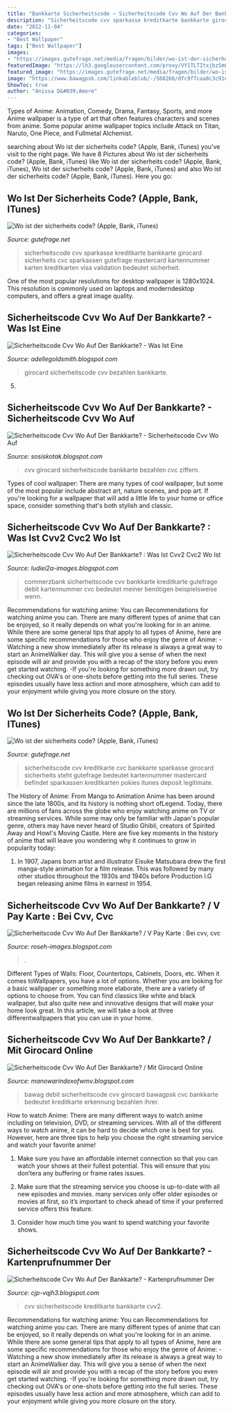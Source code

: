 ```yaml
---
title: "Bankkarte Sicherheitscode ~ Sicherheitscode Cvv Wo Auf Der Bankkarte? / V Pay Karte : Bei Cvv, Cvc"
description: "Sicherheitscode cvv sparkasse kreditkarte bankkarte girocard sicherheits cvc sparkassen gutefrage mastercard kartennummer karten kreditkarten visa validation bedeutet sicherheit"
date: "2022-11-04"
categories:
- "Best Wallpaper"
tags: ["Best Wallpaper"]
images:
- "https://images.gutefrage.net/media/fragen/bilder/wo-ist-der-sicherheits-code/0_original.jpg?v=1473248702000"
featuredImage: "https://lh3.googleusercontent.com/proxy/VY1TLTItxjbzSm620inBg0inH1seWDK_uISrwIuSftm-FrD6qiBQ67KQBGNMdJvQE70jmKmVSWW4H47Iy8gESLM0ZahdY1GqozmBu-Qd8YTxKuDxgD0bjHSGasVqt-aDar0DoSUS8G8R5VBBpDCkNW1OYz6dcKicv5B-"
featured_image: "https://images.gutefrage.net/media/fragen/bilder/wo-ist-der-sicherheits-code/0_full.jpg?v=1473248702000"
image: "https://www.bawagpsk.com/linkableblob/-/508266/dfc9f7caa8c3c91d40826bd32d1746be/erkennung-debit-card-horizontal-data.jpg"
ShowToc: true
author: "Anissa D&#039;Amore"
---
```



Types of Anime: Animation, Comedy, Drama, Fantasy, Sports, and more
Anime wallpaper is a type of art that often features characters and scenes from anime. Some popular anime wallpaper topics include Attack on Titan, Naruto, One Piece, and Fullmetal Alchemist.

	

		
searching about Wo ist der sicherheits code? (Apple, Bank, iTunes) you've visit to the right page. We have 8 Pictures about Wo ist der sicherheits code? (Apple, Bank, iTunes) like Wo ist der sicherheits code? (Apple, Bank, iTunes), Wo ist der sicherheits code? (Apple, Bank, iTunes) and also Wo ist der sicherheits code? (Apple, Bank, iTunes). Here you go:
		
    
## Wo Ist Der Sicherheits Code? (Apple, Bank, ITunes)

<img loading=lazy src="https://images.gutefrage.net/media/fragen/bilder/wo-ist-der-sicherheits-code/0_original.jpg?v=1473248702000" onerror="this.onerror=null;this.src='https://tse4.mm.bing.net/th?id=OIP.kKUM-TUxq3XRgB49PowjKQHaHa&amp;pid=15.1';" alt="Wo ist der sicherheits code? (Apple, Bank, iTunes)">

_Source: gutefrage.net_

>sicherheitscode cvv sparkasse kreditkarte bankkarte girocard sicherheits cvc sparkassen gutefrage mastercard kartennummer karten kreditkarten visa validation bedeutet sicherheit. 

	

One of the most popular resolutions for desktop wallpaper is 1280x1024. This resolution is commonly used on laptops and moderndesktop computers, and offers a great image quality.

    
## Sicherheitscode Cvv Wo Auf Der Bankkarte? - Was Ist Eine

<img loading=lazy src="https://lh3.googleusercontent.com/proxy/VY1TLTItxjbzSm620inBg0inH1seWDK_uISrwIuSftm-FrD6qiBQ67KQBGNMdJvQE70jmKmVSWW4H47Iy8gESLM0ZahdY1GqozmBu-Qd8YTxKuDxgD0bjHSGasVqt-aDar0DoSUS8G8R5VBBpDCkNW1OYz6dcKicv5B-" onerror="this.onerror=null;this.src='https://tse1.mm.bing.net/th?id=OIP.rWNbiqoLUyih0VTMOTSySAHaEu&amp;pid=15.1';" alt="Sicherheitscode Cvv Wo Auf Der Bankkarte? - Was Ist Eine">

_Source: adellegoldsmith.blogspot.com_

>girocard sicherheitscode cvv bezahlen bankkarte. 

	

5.

    
## Sicherheitscode Cvv Wo Auf Der Bankkarte? - Sicherheitscode Cvv Wo Auf

<img loading=lazy src="https://images.gutefrage.net/media/fragen/bilder/mit-girocard-online-bezahlen/0_original.jpg?v=1416081089000" onerror="this.onerror=null;this.src='https://tse3.mm.bing.net/th?id=OIP.XyAUxx92jLCVVhbDxE7s3wHaEu&amp;pid=15.1';" alt="Sicherheitscode Cvv Wo Auf Der Bankkarte? - Sicherheitscode Cvv Wo Auf">

_Source: sosiskotak.blogspot.com_

>cvv girocard sicherheitscode bankkarte bezahlen cvc ziffern. 

	

Types of cool wallpaper:
There are many types of cool wallpaper, but some of the most popular include abstract art, nature scenes, and pop art. If you're looking for a wallpaper that will add a little life to your home or office space, consider something that's both stylish and classic.

    
## Sicherheitscode Cvv Wo Auf Der Bankkarte? : Was Ist Cvv2 Cvc2 Wo Ist

<img loading=lazy src="https://images.gutefrage.net/media/fragen/bilder/wo-steht-auf-der-commerzbank-karte-die-karten-nr-und-der-sicherheitscode/0_big.png?v=1596824356000" onerror="this.onerror=null;this.src='https://tse3.mm.bing.net/th?id=OIP.AF7nh03inezUCRwIl-NATAAAAA&amp;pid=15.1';" alt="Sicherheitscode Cvv Wo Auf Der Bankkarte? : Was Ist Cvv2 Cvc2 Wo Ist">

_Source: ludiei2a-images.blogspot.com_

>commerzbank sicherheitscode cvv bankkarte kreditkarte gutefrage debit kartennummer cvc bedeutet meiner benötigen beispielsweise wenn. 

	

Recommendations for watching anime: You can
Recommendations for watching anime you can. There are many different types of anime that can be enjoyed, so it really depends on what you're looking for in an anime. While there are some general tips that apply to all types of Anime, here are some specific recommendations for those who enjoy the genre of Anime: 
-Watching a new show immediately after its release is always a great way to start an AnimeWalker day. This will give you a sense of when the next episode will air and provide you with a recap of the story before you even get started watching. 
-If you're looking for something more drawn out, try checking out OVA's or one-shots before getting into the full series. These episodes usually have less action and more atmosphere, which can add to your enjoyment while giving you more closure on the story.

    
## Wo Ist Der Sicherheits Code? (Apple, Bank, ITunes)

<img loading=lazy src="https://images.gutefrage.net/media/fragen/bilder/wo-ist-der-sicherheits-code/0_full.jpg?v=1473248702000" onerror="this.onerror=null;this.src='https://tse4.mm.bing.net/th?id=OIP.DmFzSVRTtNzgBiYVrLDAYAHaHa&amp;pid=15.1';" alt="Wo ist der sicherheits code? (Apple, Bank, iTunes)">

_Source: gutefrage.net_

>sicherheitscode cvv kreditkarte cvc bankkarte sparkasse girocard sicherheits steht gutefrage bedeutet kartennummer mastercard befindet sparkassen kreditkarten pokies itunes deposit legitimate. 

	

The History of Anime: From Manga to Animation
Anime has been around since the late 1800s, and its history is nothing short ofLegend. Today, there are millions of fans across the globe who enjoy watching anime on TV or streaming services. While some may only be familiar with Japan's popular genre, others may have never heard of Studio Ghibli, creators of Spirited Away and Howl's Moving Castle. Here are five key moments in the history of anime that will leave you wondering why it continues to grow in popularity today:
1) In 1907, Japans born artist and illustrator Eisuke Matsubara drew the first manga-style animation for a film release. This was followed by many other studios throughout the 1930s and 1940s before Production I.G began releasing anime films in earnest in 1954.

    
## Sicherheitscode Cvv Wo Auf Der Bankkarte? / V Pay Karte : Bei Cvv, Cvc

<img loading=lazy src="https://www.gkb.ch/PublishingImages/Grafiken/GKB-Maestro-Card.jpg" onerror="this.onerror=null;this.src='https://tse1.mm.bing.net/th?id=OIP.5Bfr_5Em-LKu1bm_y7NOZwHaE0&amp;pid=15.1';" alt="Sicherheitscode Cvv Wo Auf Der Bankkarte? / V Pay Karte : Bei cvv, cvc">

_Source: roseh-images.blogspot.com_

>. 

	

Different Types of Walls: Floor, Countertops, Cabinets, Doors, etc.
When it comes toWallpapers, you have a lot of options. Whether you are looking for a basic wallpaper or something more elaborate, there are a variety of options to choose from. You can find classics like white and black wallpaper, but also quite new and innovative designs that will make your home look great. In this article, we will take a look at three differentwallpapers that you can use in your home.

    
## Sicherheitscode Cvv Wo Auf Der Bankkarte? / Mit Girocard Online

<img loading=lazy src="https://www.bawagpsk.com/linkableblob/-/508266/dfc9f7caa8c3c91d40826bd32d1746be/erkennung-debit-card-horizontal-data.jpg" onerror="this.onerror=null;this.src='https://tse1.mm.bing.net/th?id=OIP.J8BQ5ZvnajP6X9lhM0v8lQHaDG&amp;pid=15.1';" alt="Sicherheitscode Cvv Wo Auf Der Bankkarte? / Mit Girocard Online">

_Source: manowarindexofwmv.blogspot.com_

>bawag debit sicherheitscode cvv girocard bawagpsk cvc bankkarte bedeutet kreditkarte erkennung bezahlen ihrer. 

	

How to watch Anime: There are many different ways to watch anime including on television, DVD, or streaming services.
With all of the different ways to watch anime, it can be hard to decide which one is best for you. However, here are three tips to help you choose the right streaming service and watch your favorite anime!
1. Make sure you have an affordable internet connection so that you can watch your shows at their fullest potential. This will ensure that you don’tera any buffering or frame rates issues.

2. Make sure that the streaming service you choose is up-to-date with all new episodes and movies. many services only offer older episodes or movies at first, so it’s important to check ahead of time if your preferred service offers this feature.

3. Consider how much time you want to spend watching your favorite shows.

    
## Sicherheitscode Cvv Wo Auf Der Bankkarte? - Kartenprufnummer Der

<img loading=lazy src="https://lh5.googleusercontent.com/proxy/32ZboPnPDKxEgEiQKrFVNi0Tb9YzCqUp7OCJtJDyvxCXuxAkVvhC3RKqn2WVrJRm-6SrVO63scOxXzZU71KQISrxCrnE-izDdi4s22MaSqwU48aFxmDGAq_L3mNK8ptUp0ZJXeeBas_6YXfQ0HtuWgGZ=w1200-h630-p-k-no-nu" onerror="this.onerror=null;this.src='https://tse4.mm.bing.net/th?id=OIP.PTx42C0lg6cbr2ZMWICH4AHaE7&amp;pid=15.1';" alt="Sicherheitscode Cvv Wo Auf Der Bankkarte? - Kartenprufnummer Der">

_Source: cjp-vqjh3.blogspot.com_

>cvv sicherheitscode kreditkarte bankkarte cvv2. 

	

Recommendations for watching anime: You can
Recommendations for watching anime you can. There are many different types of anime that can be enjoyed, so it really depends on what you're looking for in an anime. While there are some general tips that apply to all types of Anime, here are some specific recommendations for those who enjoy the genre of Anime: 
-Watching a new show immediately after its release is always a great way to start an AnimeWalker day. This will give you a sense of when the next episode will air and provide you with a recap of the story before you even get started watching. 
-If you're looking for something more drawn out, try checking out OVA's or one-shots before getting into the full series. These episodes usually have less action and more atmosphere, which can add to your enjoyment while giving you more closure on the story.

